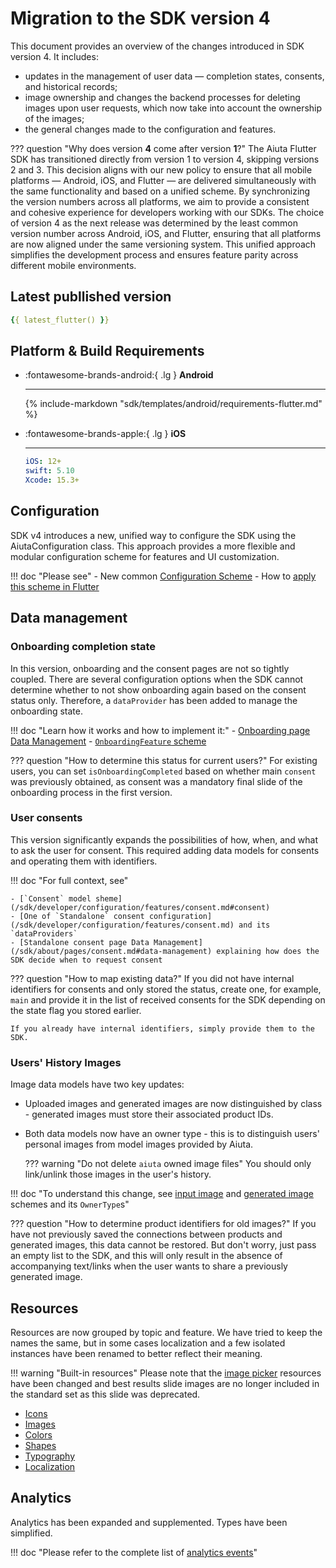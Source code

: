 # Migration to the SDK version 4

This document provides an overview of the changes introduced in SDK version 4. It includes:

- updates in the management of user data — completion states, consents, and historical records;
- image ownership and changes the backend processes for deleting images upon user requests, which now take into account the ownership of the images;
- the general changes made to the configuration and features.

??? question "Why does version __4__ come after version __1__?"
    The Aiuta Flutter SDK has transitioned directly from version 1 to version 4, skipping versions 2 and 3. This decision aligns with our new policy to ensure that all mobile platforms — Android, iOS, and Flutter — are delivered simultaneously with the same functionality and based on a unified scheme. By synchronizing the version numbers across all platforms, we aim to provide a consistent and cohesive experience for developers working with our SDKs. The choice of version 4 as the next release was determined by the least common version number across Android, iOS, and Flutter, ensuring that all platforms are now aligned under the same versioning system. This unified approach simplifies the development process and ensures feature parity across different mobile environments.

## Latest publlished version

```yaml
{{ latest_flutter() }}
```

## Platform & Build Requirements

<div class="grid cards" markdown>

-   :fontawesome-brands-android:{ .lg } __Android__

    ---

    {% include-markdown "sdk/templates/android/requirements-flutter.md" %}

-   :fontawesome-brands-apple:{ .lg } __iOS__

    ---

    ```yaml
    iOS: 12+
    swift: 5.10
    Xcode: 15.3+
    ```

</div>

## Configuration

SDK v4 introduces a new, unified way to configure the SDK using the AiutaConfiguration class. This approach provides a more flexible and modular configuration scheme for features and UI customization.

!!! doc "Please see"
    - New common [Configuration Scheme](/sdk/developer/configuration/index.md)
    - How to [apply this scheme in Flutter](/sdk/flutter/configuration.md)

## Data management

### Onboarding completion state

In this version, onboarding and the consent pages are not so tightly coupled. There are several configuration options when the SDK cannot determine whether to not show onboarding again based on the consent status only. Therefore, a `dataProvider` has been added to manage the onboarding state.

!!! doc "Learn how it works and how to implement it:"
    - [Onboarding page Data Management](/sdk/about/pages/onboarding.md#data-management)
    - [`OnboardingFeature` scheme](/sdk/developer/configuration/features/onboarding.md) 

??? question "How to determine this status for current users?"
    For existing users, you can set `isOnboardingCompleted` based on whether main `consent` was previously obtained, as consent was a mandatory final slide of the onboarding process in the first version.

### User consents

This version significantly expands the possibilities of how, when, and what to ask the user for consent. This required adding data models for consents and operating them with identifiers.

!!! doc "For full context, see"

    - [`Consent` model sheme](/sdk/developer/configuration/features/consent.md#consent)
    - [One of `Standalone` consent configuration](/sdk/developer/configuration/features/consent.md) and its `dataProviders`
    - [Standalone consent page Data Management](/sdk/about/pages/consent.md#data-management) explaining how does the SDK decide when to request consent

??? question "How to map existing data?"
    If you did not have internal identifiers for consents and only stored the status, create one, for example, `main` and provide it in the list of received consents for the SDK depending on the state flag you stored earlier.
    
    If you already have internal identifiers, simply provide them to the SDK.

### Users' History Images

Image data models have two key updates:

- Uploaded images and generated images are now distinguished by class - generated images must store their associated product IDs.
- Both data models now have an owner type - this is to distinguish users' personal images from model images provided by Aiuta.

    ??? warning "Do not delete `aiuta` owned image files"
        You should only link/unlink those images in the user's history.


!!! doc "To understand this change, see [input image](/sdk/developer/configuration/features/image-picker.md#input-image) and [generated image](/sdk/developer/configuration/features/try-on.md#generated-image) schemes and its `OwnerType`s"

??? question "How to determine product identifiers for old images?"
    If you have not previously saved the connections between products and generated images, this data cannot be restored. But don't worry, just pass an empty list to the SDK, and this will only result in the absence of accompanying text/links when the user wants to share a previously generated image.

## Resources

Resources are now grouped by topic and feature. We have tried to keep the names the same, but in some cases localization and a few isolated instances have been renamed to better reflect their meaning.

!!! warning "Built-in resources"
    Please note that the [image picker](/sdk/about/pages/image-picker.md) resources have been changed and best results slide images are no longer included in the standard set as this slide was deprecated.


- [Icons](/sdk/about/resources/icons.md)
- [Images](/sdk/about/resources/images.md)
- [Colors](/sdk/about/resources/colors.md)
- [Shapes](/sdk/about/resources/shapes.md)
- [Typography](/sdk/about/resources/typography.md)
- [Localization](/sdk/about/resources/localization.md)

## Analytics

Analytics has been expanded and supplemented. Types have been simplified. 

!!! doc "Please refer to the complete list of [analytics events](/sdk/about/analytics/analytics.md)"
